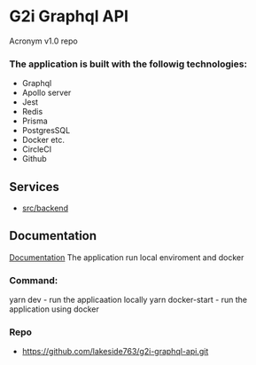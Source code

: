# G2i Graphql API
Acronym v1.0 repo

### The application is built with the followig technologies:
 - Graphql
 - Apollo server
 - Jest
 - Redis
 - Prisma
 - PostgresSQL
 - Docker etc.
 - CircleCI
 - Github




## Services
- [src/backend](src/backend)

## Documentation
[Documentation](README.md)
The application run local enviroment and docker

### Command:
yarn dev - run the applicaation locally
yarn docker-start - run the application using docker

### Repo
- https://github.com/lakeside763/g2i-graphql-api.git

